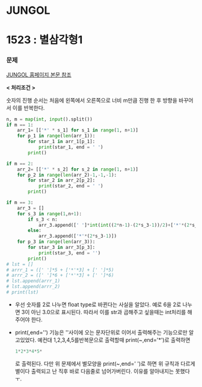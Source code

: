 # JUNGOL

# 1523 : 별삼각형1

### 문제

[JUNGOL 홈페이지 본문 참조](http://jungol.co.kr/bbs/board.php?bo_table=pbank&wr_id=795&sca=2020)



**< 처리조건 >** 

숫자의 진행 순서는 처음에 왼쪽에서 오른쪽으로 너비 m만큼 진행 한 후 방향을 바꾸어서 이를 반복한다.

```python
n, m = map(int, input().split())
if m == 1:
    arr_1= [['*' * s_1] for s_1 in range(1, n+1)]
    for p_1 in range(len(arr_1)):
        for star_1 in arr_1[p_1]:
            print(star_1, end = ' ')
        print()

if m == 2:
    arr_2= [['*' * s_2] for s_2 in range(1, n+1)]
    for p_2 in range(len(arr_2)-1,-1,-1):
        for star_2 in arr_2[p_2]:
            print(star_2, end = ' ')
        print()

if m == 3:
    arr_3 = []
    for s_3 in range(1,n+1):
        if s_3 < n:
            arr_3.append([' ']*int(int((2*n-1)-(2*s_3-1))/2)+['*'*(2*s_3-1)]+[' ']*int(int((2*n-1)-(2*s_3-1))/2))
        else:
            arr_3.append(['*'*(2*s_3-1)])
    for p_3 in range(len(arr_3)):
        for star_3 in arr_3[p_3]:
            print(star_3, end = '')
        print() 
# lst = []
# arrr_1 = ([' ']*5 + ['*'*3] + [' ']*5)
# arrr_2 = ([' ']*6 + ['*'*3] + [' ']*6)
# lst.append(arrr_1)
# lst.append(arrr_2)
# print(lst)

```



- 우선 숫자를 2로 나누면 float type로 바뀐다는 사실을 알았다. 예로 6을 2로 나누면 3이 아닌 3.0으로 표시된다. 따라서 이를 str과 곱해주고 싶을때는 int처리를 해주어야 한다.

- print(,end='') 기능은 ''사이에 오는 문자단위로 이어서 출력해주는 기능으로만 알고있었다. 예컨대 1,2,3,4,5를반복문으로 출력할때 print(~,end='*')로 출력하면 

  ```python
  1*2*3*4*5*
  ```

  로 출력된다. 다만 위 문제에서 별모양을 print(~,end=' ')로 하면 위 규칙과 다르게 별이다 출력되고 난 직후 바로 다음줄로 넘어가버린다. 이유를 알아내지는 못했다 ㅜ.

